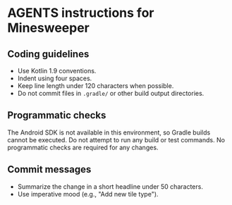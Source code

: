 # AGENTS instructions for Minesweeper

## Coding guidelines
- Use Kotlin 1.9 conventions.
- Indent using four spaces.
- Keep line length under 120 characters when possible.
- Do not commit files in `.gradle/` or other build output directories.

## Programmatic checks
The Android SDK is not available in this environment, so Gradle builds cannot be executed.
Do not attempt to run any build or test commands.
No programmatic checks are required for any changes.

## Commit messages
- Summarize the change in a short headline under 50 characters.
- Use imperative mood (e.g., "Add new tile type").

